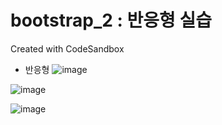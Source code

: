 # bootstrap_2 : 반응형 실습
Created with CodeSandbox
- 반응형
![image](https://user-images.githubusercontent.com/37132897/158329298-83d0883c-d419-4057-9dd8-8926e9007230.png)

![image](https://user-images.githubusercontent.com/37132897/158329339-2786fc27-742c-4a8b-b70c-1f1e0268a08f.png)

![image](https://user-images.githubusercontent.com/37132897/158329382-e8ccb4bf-07b9-4e18-961e-86470185418f.png)




